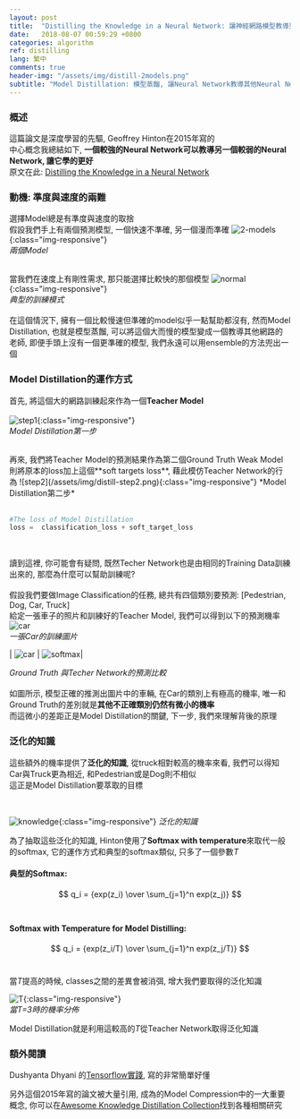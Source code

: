 ```yaml
---
layout: post
title:  "Distilling the Knowledge in a Neural Network: 讓神經網路模型教導另一個模型"
date:   2018-08-07 00:59:29 +0800
categories: algorithm
ref: distilling
lang: 繁中
comments: true
header-img: "/assets/img/distill-2models.png"
subtitle: "Model Distillation: 模型蒸餾, 讓Neural Network教導其他Neural Network"
---
```

### **概述**
這篇論文是深度學習的先驅, Geoffrey Hinton在2015年寫的  
中心概念我總結如下, **一個較強的Neural Network可以教導另一個較弱的Neural Network, 讓它學的更好**  
原文在此: [Distilling the Knowledge in a Neural Network](https://arxiv.org/abs/1503.02531)  


### **動機: 準度與速度的兩難**
選擇Model總是有準度與速度的取捨   
假設我們手上有兩個預測模型, 一個快速不準確, 另一個漫而準確
![2-models](/assets/img/distill-2models.png){:class="img-responsive"}  
*兩個Model*  
<br />

當我們在速度上有剛性需求, 那只能選擇比較快的那個模型
![normal](/assets/img/distill-normal.png){:class="img-responsive"}  
*典型的訓練模式*  
<br />
在這個情況下, 擁有一個比較慢速但準確的model似乎一點幫助都沒有, 然而Model Distillation, 也就是模型蒸餾, 可以將這個大而慢的模型變成一個教導其他網路的老師, 即便手頭上沒有一個更準確的模型, 我們永遠可以用ensemble的方法兜出一個  


### **Model Distillation的運作方式**
首先, 將這個大的網路訓練起來作為一個**Teacher Model**  
<br />
![step1](/assets/img/distill-step1.png){:class="img-responsive"}  
*Model Distillation第一步*
<br />

<br />
再來, 我們將Teacher Model的預測結果作為第二個Ground Truth  
Weak Model則將原本的loss加上這個**soft targets loss**, 藉此模仿Teacher Network的行為  
![step2](/assets/img/distill-step2.png){:class="img-responsive"}  
*Model Distillation第二步*
<br />
<br />


``` Python
#The loss of Model Distillation
loss =  classification_loss + soft_target_loss
```  
<br />

讀到這裡, 你可能會有疑問, 既然Techer Network也是由相同的Training Data訓練出來的, 那麼為什麼可以幫助訓練呢?  
<br />
假設我們要做Image Classification的任務, 總共有四個類別要預測: [Pedestrian, Dog, Car, Truck]  
給定一張車子的照片和訓練好的Teacher Model, 我們可以得到以下的預測機率  
![car](/assets/img/distill-car.jpg)  
*一張Car的訓練圖片*
<br />

| ![car](/assets/img/distill-gt.png) | ![softmax](/assets/img/distill-softmax.png)|

*Ground Truth 與Techer Network的預測比較*  
<br />
如圖所示, 模型正確的推測出圖片中的車輛, 在Car的類別上有極高的機率, 唯一和Ground Truth的差別就是**其他不正確類別仍然有微小的機率**  
而這微小的差距正是Model Distillation的關鍵, 下一步, 我們來理解背後的原理  

### **泛化的知識**
這些額外的機率提供了**泛化的知識**, 從truck相對較高的機率來看, 我們可以得知Car與Truck更為相近, 和Pedestrian或是Dog則不相似  
這正是Model Distillation要萃取的目標  



<br />




![knowledge](/assets/img/distill-knowledge.png){:class="img-responsive"}
*泛化的知識*
<br />

為了抽取這些泛化的知識, Hinton使用了**Softmax with temperature**來取代一般的softmax, 它的運作方式和典型的softmax類似, 只多了一個參數*T*

#### 典型的Softmax:
$$
q_i = {exp(z_i) \over \sum_{j=1}^n exp(z_j)}
$$
<br />


#### Softmax with Temperature for Model Distilling:
$$
q_i = {exp(z_i/T) \over \sum_{j=1}^n exp(z_j/T)}
$$
<br />

當*T*提高的時候, classes之間的差異會被消弭, 增大我們要取得的泛化知識  

![T](/assets/img/distill-softmax-T.png){:class="img-responsive"}  
*當T=3時的機率分佈*
<br />

Model Distillation就是利用這較高的*T*從Teacher Network取得泛化知識

### **額外閱讀**

Dushyanta Dhyani 的[Tensorflow實踐](https://github.com/DushyantaDhyani/kdtf), 寫的非常簡單好懂  

另外這個2015年寫的論文被大量引用, 成為的Model Compression中的一大重要概念, 你可以在[Awesome Knowledge Distillation Collection](https://github.com/dkozlov/awesome-knowledge-distillation)找到各種相關研究
